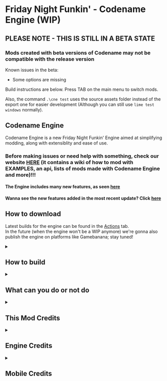 # Friday Night Funkin' - Codename Engine (WIP)

## PLEASE NOTE - THIS IS STILL IN A BETA STATE
### Mods created with beta versions of Codename may not be compatible with the release version
Known issues in the beta:
- Some options are missing

Build instructions are below. Press TAB on the main menu to switch mods.

Also, the command `.\cne test` uses the source assets folder instead of the export one for easier development (Although you can still use `lime test windows` normally).

## Codename Engine

Codename Engine is a new Friday Night Funkin' Engine aimed at simplifying modding, along with extensiblity and ease of use.<br>
### Before making issues or need help with something, check our website [HERE](https://codename-engine.com/) (it contains a wiki of how to mod with EXAMPLES, an api, lists of mods made with Codename Engine and more)!!!
#### The Engine includes many new features, as seen [here](FEATURES.md)<br>
#### Wanna see the new features added in the most recent update? Click [here](PATCHNOTES.md)<br>

## How to download

Latest builds for the engine can be found in the [Actions](https://github.com/MobilePorting/CodenameEngine-Mobile/actions) tab.<br>
In the future (when the engine won't be a WIP anymore) we're gonna also publish the engine on platforms like Gamebanana; stay tuned!

<details>
  <summary><h2>How to build</h2></summary>

> **Open the instructions for your platform**
<details>
    <summary>Windows</summary>

##### Tested on Windows 10 21H2
1. Install [version 4.2.5 of Haxe](https://haxe.org/download/version/4.2.5/).
2. Download and install [`git-scm`](https://git-scm.com/download/win).
    - Leave all installation options as default.
3. Run `update.bat` using cmd or double-clicking it, and wait for the libraries to install.
4. Once the libraries are installed, run `haxelib run lime test windows` to compile and launch the game (may take a long time)
    - ℹ You can run `haxelib run lime setup` to make the lime command global, allowing you to execute `lime test windows` directly.
</details>
<details>
    <summary>Linux</summary>

##### Requires testing
1. Install [version 4.2.5 of Haxe](https://haxe.org/download/version/4.2.5/).
2. Install `g++`, if not present already.
3. Download and install [`git-scm`](https://git-scm.com/download/linux).
4. Open a terminal in the Codename Engine source folder, and run `update.sh`.
5. Once the libraries are installed, run `haxelib run lime test linux` to compile and launch the game (may take a long time)
    - ℹ You can run `haxelib run lime setup` to make the lime command global, allowing you to execute `lime test linux` directly.
</details>
<details>
    <summary>MacOS</summary>

##### Requires testing
1. Install [version 4.2.5 of Haxe](https://haxe.org/download/version/4.2.5/).
2. Install `Xcode` to allow C++ app building.
3. Download and install [`git-scm`](https://git-scm.com/download/mac).
4. Open a terminal in the Codename Engine source folder, and run `update.sh`.
5. Once the libraries are installed, run `haxelib run lime test mac` to compile and launch the game (may take a long time)
    - ℹ You can run `haxelib run lime setup` to make the lime command global, allowing you to execute `lime test mac` directly.
</details>
</details>

<details>
  <summary><h2>What can you do or not do</h2></summary>

  ### You can:
  - Download and play the engine with its mods and modpacks
  - Mod and fork the engine (without using it for illicit purposes)
  - Contribute to the engine (for example through *Pull Requests*, *Issues*, etc)
  - Create a sub engine with Codename Engine as **TEMPLATE** with **CREDITS** (for example leaving the *credits menu submenu with the GitHub contributors* and putting the *[main devs](https://github.com/CodenameCrew)* in a *README* specifying that it's a *sub engine from Codename Engine*)
  - Release excutable mods that use Codename Engine as source (Specifing that uses Codename Engine by for example the same way written above this)
  - Release modpacks

  ### You can't:
  - Create a *side/new/etc* engine (or mod that doesn't use Codename Engine) using Codename Engine's code
  - Steal code from Codename Engine for another different project that is not Codename Engine related (Codename Engine mods excluded) without properly crediting
  - Release the entire Codename Engine on platforms (Mods that use Codename Engine as source are fine, if it's specified even better)

  #### *If you need more info or feel like asking to do something which is not listed here, ask us directly on our discord (linked in the wiki)!*
</details>

<details>
  <summary><h2>This Mod Credits</h2></summary>

  <details>
    <summary>Source Programmer</summary>

- Credits to [QQQEB](https://b23.tv/Xab96ta) Edit The **Main Game**.
- Credits to [GeXie(VapireMox)](https://b23.tv/Rfynz48) help the source.
  </details>
  <details>
    <summary>Script Programmer</summary>
- Credits to [Dry Orange](https://b23.tv/8HmvZ07) Execute ***Main***.
- Credits to [Xue Xi](https://b23.tv/9Bth4Gc) Make ***Events***.
- Credits to [FNF Mobile Player](https://b23.tv/nhGA3Az) Execute ***BIG SHOT***.
- Credits to [QQQEB](https://b23.tv/Xab96ta) Make **ZOMBIE**.
- Credits to [GeXie(VapireMox)](https://b23.tv/Rfynz48) do odd jobs（打杂...）.
  </details>
</details>

<details>
  <summary><h2>Engine Credits</h2></summary>

- Credits to [Ne_Eo](https://twitter.com/Ne_Eo_Twitch) and the [3D-HaxeFlixel](https://github.com/lunarcleint/3D-HaxeFlixel) repository for Away3D Flixel support
- Credits to the [FlxAnimate](https://github.com/Dot-Stuff/flxanimate) team for the Animate Atlas support
- Credits to Smokey555 for the backup Animate Atlas to spritesheet code
- Credits to MAJigsaw77 for [hxvlc](https://github.com/MAJigsaw77/hxvlc) (video cutscene/mp4 support) and [hxdiscord_rpc](https://github.com/MAJigsaw77/hxdiscord_rpc) (discord rpc integration)
</details>

<details>
  <summary><h2>Mobile Credits</h2></summary>

- Credits to [Homura](ttps://youtube.com/@HomuHomu833) to porting the engine
- Credits to [Karim Akra](https://youtube.com/@Karim0690) to helping on the port
</details>
